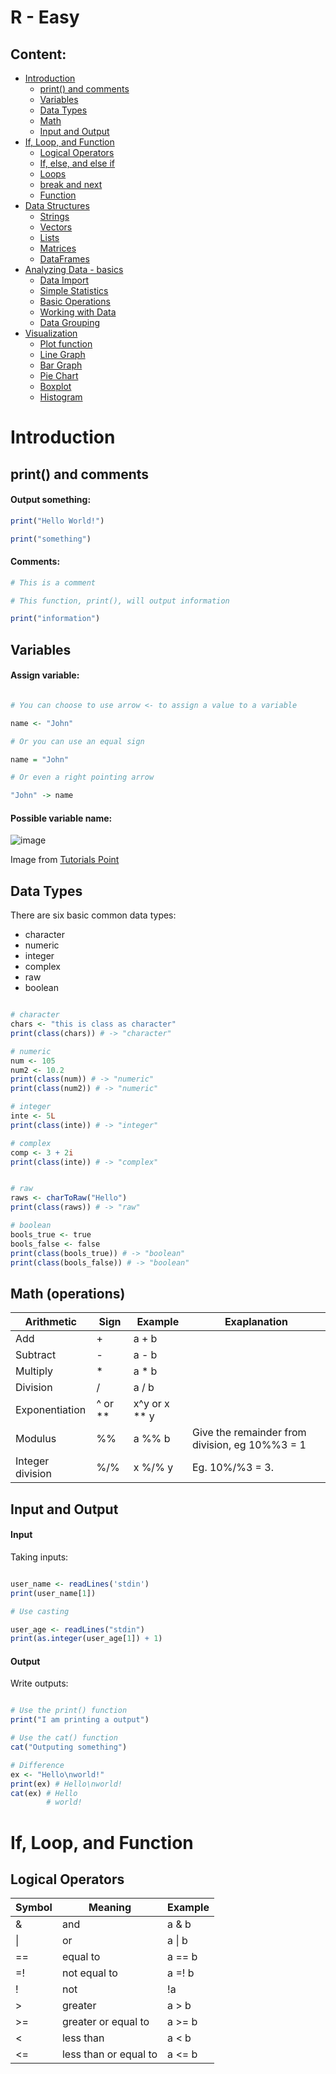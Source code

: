 # R - Easy

## Content:

- [Introduction](#introduction)
  - [print() and comments](#print-and-comments)
  - [Variables](#variables)
  - [Data Types](#data-types)
  - [Math](#math-operations)
  - [Input and Output](#input-and-output)
- [If, Loop, and Function](#if-loop-and-function)
  - [Logical Operators](#logical-operators)
  - [If, else, and else if]()
  - [Loops]()
  - [break and next]()
  - [Function]()
- [Data Structures]()
  - [Strings]()
  - [Vectors]()
  - [Lists]()
  - [Matrices]()
  - [DataFrames]()
- [Analyzing Data - basics]()
  - [Data Import]()
  - [Simple Statistics]()
  - [Basic Operations]()
  - [Working with Data]()
  - [Data Grouping]()
- [Visualization]()
  - [Plot function]()
  - [Line Graph]()
  - [Bar Graph]()
  - [Pie Chart]()
  - [Boxplot]()
  - [Histogram]()


# Introduction

## print() and comments

#### Output something:

```R
print("Hello World!")

print("something")
```

#### Comments:

```R
# This is a comment

# This function, print(), will output information

print("information")
```

## Variables

#### Assign variable:

 ```R
 
 # You can choose to use arrow <- to assign a value to a variable
 
 name <- "John"
 
 # Or you can use an equal sign
 
 name = "John"
 
 # Or even a right pointing arrow
 
 "John" -> name
 
 ```
 
 #### Possible variable name:
 
 ![image](https://user-images.githubusercontent.com/82829738/229387680-5b5cfe6e-f684-42d5-9c71-914ac1308026.png)
 
 Image from [Tutorials Point](https://www.tutorialspoint.com/r/r_variables.htm)

 
 ## Data Types

There are six basic common data types:
- character
- numeric
- integer
- complex
- raw
- boolean

```R

# character
chars <- "this is class as character"
print(class(chars)) # -> "character"

# numeric
num <- 105
num2 <- 10.2
print(class(num)) # -> "numeric"
print(class(num2)) # -> "numeric"

# integer
inte <- 5L
print(class(inte)) # -> "integer"

# complex
comp <- 3 + 2i
print(class(inte)) # -> "complex"


# raw
raws <- charToRaw("Hello")
print(class(raws)) # -> "raw"

# boolean
bools_true <- true
bools_false <- false
print(class(bools_true)) # -> "boolean"
print(class(bools_false)) # -> "boolean"
```

## Math (operations)

|Arithmetic|Sign|Example|Exaplanation
-----------|-----|-------|-----------
|Add|+|a + b|
|Subtract|-|a - b|
|Multiply| * |a * b|
|Division|/|a / b|
|Exponentiation|^ or ** | x^y or x ** y|
|Modulus| %% | a %% b| Give the remainder from division, eg 10%%3 = 1|
|Integer division| %/%| x %/% y| Eg. 10%/%3 = 3.|

## Input and Output

#### Input

Taking inputs:

```R

user_name <- readLines('stdin')
print(user_name[1])

# Use casting

user_age <- readLines("stdin")
print(as.integer(user_age[1]) + 1)

```

#### Output

Write outputs:

```R

# Use the print() function
print("I am printing a output")

# Use the cat() function
cat("Outputing something")

# Difference
ex <- "Hello\nworld!"
print(ex) # Hello\nworld!
cat(ex) # Hello
        # world!

```

# If, Loop, and Function
## Logical Operators

|Symbol|Meaning|Example|
|-------|------|-------|
| & |and|a & b |
| \| | or | a \| b |
| == | equal to | a == b |
| =! | not equal to | a =! b |
| ! | not | !a |
| > | greater | a > b |
| >= | greater or equal to | a >= b |
| < | less than | a < b |
| <= | less than or equal to | a <= b |



